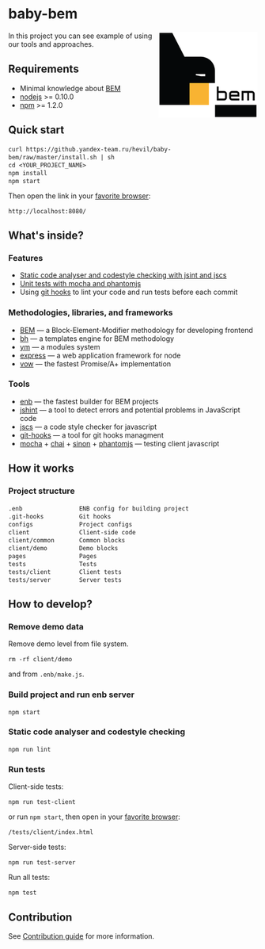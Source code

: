 # baby-bem
<img src="bem.png" align="right" />
In this project you can see example of using our tools and approaches.

## Requirements
  * Minimal knowledge about [BEM](http://bem.info/)
  * [nodejs](http://nodejs.org/) >= 0.10.0
  * [npm](http://npmjs.org) >= 1.2.0

## Quick start
```
curl https://github.yandex-team.ru/hevil/baby-bem/raw/master/install.sh | sh
cd <YOUR_PROJECT_NAME>
npm install
npm start
```
Then open the link in your [favorite browser](http://browser.yandex.com/):
```
http://localhost:8080/
```

## What's inside?

### Features
  * [Static code analyser and codestyle checking with jsint and jscs](#static-code-analyser-and-codestyle-checking)
  * [Unit tests with mocha and phantomjs](#run-tests)
  * Using [git hooks](http://github.com/tarmolov/git-hooks) to lint your code and run tests before each commit

### Methodologies, libraries, and frameworks
  * [BEM](http://bem.info/) — a Block-Element-Modifier methodology for developing frontend
  * [bh](https://github.com/enb-make/bh) — a templates engine for BEM methodology
  * [ym](https://github.com/ymaps/modules) — a modules system
  * [express](http://expressjs.com/) — a web application framework for node
  * [vow](https://github.com/dfilatov/jspromise) — the fastest Promise/A+ implementation

### Tools
  * [enb](http://enb-make.info) — the fastest builder for BEM projects
  * [jshint](https://github.com/jshint/jshint) — a tool to detect errors and potential problems in JavaScript code
  * [jscs](https://github.com/mdevils/node-jscs) — a code style checker for javascript
  * [git-hooks](https://github.com/icefox/git-hooks) — a tool for git hooks managment
  * [mocha](http://visionmedia.github.io/mocha/) + [chai](http://chaijs.com/) + [sinon](http://sinonjs.org/) + [phantomjs](http://phantomjs.org/) — testing client javascript

## How it works

### Project structure
```
.enb                ENB config for building project
.git-hooks          Git hooks
configs             Project configs
client              Client-side code
client/common       Common blocks
client/demo         Demo blocks
pages               Pages
tests               Tests
tests/client        Client tests
tests/server        Server tests
```

## How to develop?
### Remove demo data
Remove demo level from file system.
```
rm -rf client/demo
```
and from `.enb/make.js`.

### Build project and run enb server
```
npm start
```

### Static code analyser and codestyle checking
```
npm run lint
```

### Run tests
Client-side tests:
```
npm run test-client
```
or run `npm start`, then open in your [favorite browser](http://browser.yandex.com/):
```
/tests/client/index.html
```

Server-side tests:
```
npm run test-server
```

Run all tests:
```
npm test
```

## Contribution
See [Contribution guide](CONTRIBUTION.md) for more information.
